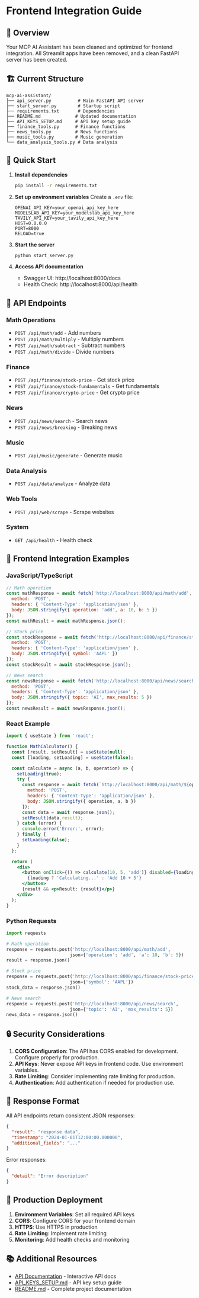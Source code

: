 # Frontend Integration Guide

## 🎯 Overview

Your MCP AI Assistant has been cleaned and optimized for frontend integration. All Streamlit apps have been removed, and a clean FastAPI server has been created.

## 🏗️ Current Structure

```
mcp-ai-assistant/
├── api_server.py          # Main FastAPI API server
├── start_server.py        # Startup script
├── requirements.txt       # Dependencies
├── README.md             # Updated documentation
├── API_KEYS_SETUP.md     # API key setup guide
├── finance_tools.py      # Finance functions
├── news_tools.py         # News functions
├── music_tools.py        # Music generation
└── data_analysis_tools.py # Data analysis
```

## 🚀 Quick Start

1. **Install dependencies**
   ```bash
   pip install -r requirements.txt
   ```

2. **Set up environment variables**
   Create a `.env` file:
   ```env
   OPENAI_API_KEY=your_openai_api_key_here
   MODELSLAB_API_KEY=your_modelslab_api_key_here
   TAVILY_API_KEY=your_tavily_api_key_here
   HOST=0.0.0.0
   PORT=8000
   RELOAD=true
   ```

3. **Start the server**
   ```bash
   python start_server.py
   ```

4. **Access API documentation**
   - Swagger UI: http://localhost:8000/docs
   - Health Check: http://localhost:8000/api/health

## 📡 API Endpoints

### Math Operations
- `POST /api/math/add` - Add numbers
- `POST /api/math/multiply` - Multiply numbers
- `POST /api/math/subtract` - Subtract numbers
- `POST /api/math/divide` - Divide numbers

### Finance
- `POST /api/finance/stock-price` - Get stock price
- `POST /api/finance/stock-fundamentals` - Get fundamentals
- `POST /api/finance/crypto-price` - Get crypto price

### News
- `POST /api/news/search` - Search news
- `POST /api/news/breaking` - Breaking news

### Music
- `POST /api/music/generate` - Generate music

### Data Analysis
- `POST /api/data/analyze` - Analyze data

### Web Tools
- `POST /api/web/scrape` - Scrape websites

### System
- `GET /api/health` - Health check

## 🔧 Frontend Integration Examples

### JavaScript/TypeScript

```javascript
// Math operation
const mathResponse = await fetch('http://localhost:8000/api/math/add', {
  method: 'POST',
  headers: { 'Content-Type': 'application/json' },
  body: JSON.stringify({ operation: 'add', a: 10, b: 5 })
});
const mathResult = await mathResponse.json();

// Stock price
const stockResponse = await fetch('http://localhost:8000/api/finance/stock-price', {
  method: 'POST',
  headers: { 'Content-Type': 'application/json' },
  body: JSON.stringify({ symbol: 'AAPL' })
});
const stockResult = await stockResponse.json();

// News search
const newsResponse = await fetch('http://localhost:8000/api/news/search', {
  method: 'POST',
  headers: { 'Content-Type': 'application/json' },
  body: JSON.stringify({ topic: 'AI', max_results: 5 })
});
const newsResult = await newsResponse.json();
```

### React Example

```jsx
import { useState } from 'react';

function MathCalculator() {
  const [result, setResult] = useState(null);
  const [loading, setLoading] = useState(false);

  const calculate = async (a, b, operation) => {
    setLoading(true);
    try {
      const response = await fetch(`http://localhost:8000/api/math/${operation}`, {
        method: 'POST',
        headers: { 'Content-Type': 'application/json' },
        body: JSON.stringify({ operation, a, b })
      });
      const data = await response.json();
      setResult(data.result);
    } catch (error) {
      console.error('Error:', error);
    } finally {
      setLoading(false);
    }
  };

  return (
    <div>
      <button onClick={() => calculate(10, 5, 'add')} disabled={loading}>
        {loading ? 'Calculating...' : 'Add 10 + 5'}
      </button>
      {result && <p>Result: {result}</p>}
    </div>
  );
}
```

### Python Requests

```python
import requests

# Math operation
response = requests.post('http://localhost:8000/api/math/add', 
                        json={'operation': 'add', 'a': 10, 'b': 5})
result = response.json()

# Stock price
response = requests.post('http://localhost:8000/api/finance/stock-price',
                        json={'symbol': 'AAPL'})
stock_data = response.json()

# News search
response = requests.post('http://localhost:8000/api/news/search',
                        json={'topic': 'AI', 'max_results': 5})
news_data = response.json()
```

## 🔒 Security Considerations

1. **CORS Configuration**: The API has CORS enabled for development. Configure properly for production.
2. **API Keys**: Never expose API keys in frontend code. Use environment variables.
3. **Rate Limiting**: Consider implementing rate limiting for production.
4. **Authentication**: Add authentication if needed for production use.

## 🎨 Response Format

All API endpoints return consistent JSON responses:

```json
{
  "result": "response data",
  "timestamp": "2024-01-01T12:00:00.000000",
  "additional_fields": "..."
}
```

Error responses:
```json
{
  "detail": "Error description"
}
```

## 🚀 Production Deployment

1. **Environment Variables**: Set all required API keys
2. **CORS**: Configure CORS for your frontend domain
3. **HTTPS**: Use HTTPS in production
4. **Rate Limiting**: Implement rate limiting
5. **Monitoring**: Add health checks and monitoring

## 📚 Additional Resources

- [API Documentation](http://localhost:8000/docs) - Interactive API docs
- [API_KEYS_SETUP.md](API_KEYS_SETUP.md) - API key setup guide
- [README.md](README.md) - Complete project documentation 